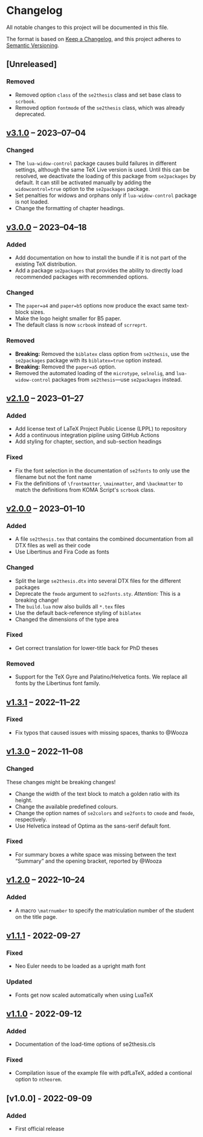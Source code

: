 # Changelog
All notable changes to this project will be documented in this file.

The format is based on [Keep a Changelog](https://keepachangelog.com/en/1.0.0/),
and this project adheres to
[Semantic Versioning](http://semver.org/spec/v2.0.0.html).

## [Unreleased]

### Removed

- Removed option `class` of the `se2thesis` class and set base class to
  `scrbook`.
- Removed option `fontmode` of the `se2thesis` class, which was already
  deprecated.

## [v3.1.0] – 2023–07–04

### Changed

- The `lua-widow-control` package causes build failures in different settings,
  although the same TeX Live version is used.  Until this can be resolved, we
  deactivate the loading of this package from `se2packages` by default.  It can
  still be activated manually by adding the `widowcontrol=true` option to the
  `se2packages` package.
- Set penalties for widows and orphans only if `lua-widow-control` package is
  not loaded.
- Change the formatting of chapter headings.

## [v3.0.0] – 2023–04–18

### Added

- Add documentation on how to install the bundle if it is not part of the
  existing TeX distribution.
- Add a package `se2packages` that provides the ability to directly load
  recommended packages with recommended options.

### Changed

- The `paper=a4` and `paper=b5` options now produce the exact same text-block
  sizes.
- Make the logo height smaller for B5 paper.
- The default class is now `scrbook` instead of `scrreprt`.

### Removed

- **Breaking:** Removed the `biblatex` class option from `se2thesis`, use the
  `se2packages` package with its `biblatex=true` option instead.
- **Breaking:** Removed the `paper=a5` option.
- Removed the automated loading of the `microtype`, `selnolig`, and
  `lua-widow-control` packages from `se2thesis`—use `se2packages` instead.

## [v2.1.0] – 2023–01–27

### Added

- Add license text of LaTeX Project Public License (LPPL) to repository
- Add a continuous integration pipline using GitHub Actions
- Add styling for chapter, section, and sub-section headings

### Fixed

- Fix the font selection in the documentation of `se2fonts` to only use the
  filename but not the font name
- Fix the definitions of `\frontmatter`, `\mainmatter`, and `\backmatter` to
  match the definitions from KOMA Script's `scrbook` class.

## [v2.0.0] – 2023–01–10

### Added

- A file `se2thesis.tex` that contains the combined documentation from all DTX
  files as well as their code
- Use Libertinus and Fira Code as fonts

### Changed

- Split the large `se2thesis.dtx` into several DTX files for the different packages
- Deprecate the `fmode` argument to `se2fonts.sty`.  *Attention:* This is a breaking change!
- The `build.lua` now also builds all `*.tex` files
- Use the default back-reference styling of `biblatex`
- Changed the dimensions of the type area

### Fixed

- Get correct translation for lower-title back for PhD theses

### Removed

- Support for the TeX Gyre and Palatino/Helvetica fonts.  We replace all fonts by the Libertinus font family.

## [v1.3.1] – 2022–11–22

### Fixed

- Fix typos that caused issues with missing spaces, thanks to @Wooza

## [v1.3.0] – 2022–11–08

### Changed

These changes might be breaking changes!

- Change the width of the text block to match a golden ratio with its height.
- Change the available predefined colours.
- Change the option names of `se2colors` and `se2fonts` to `cmode` and `fmode`,
  respectively.
- Use Helvetica instead of Optima as the sans-serif default font.

### Fixed

- For summary boxes a white space was missing between the text “Summary” and the
  opening bracket, reported by @Wooza

## [v1.2.0] – 2022–10–24

### Added

- A macro `\matrnumber` to specify the matriculation number of the student on
  the title page.

## [v1.1.1] - 2022-09-27

### Fixed

- Neo Euler needs to be loaded as a upright math font

### Updated

- Fonts get now scaled automatically when using LuaTeX

## [v1.1.0] - 2022-09-12

### Added
- Documentation of the load-time options of se2thesis.cls

### Fixed
- Compilation issue of the example file with pdfLaTeX, added a contional option
  to `ntheorem`.

## [v1.0.0] - 2022-09-09

### Added
- First official release

[v3.1.0]: https://github.com/se2p/se2thesis/compare/v3.1.0...v3.0.0
[v3.0.0]: https://github.com/se2p/se2thesis/compare/v3.0.0...v2.1.0
[v2.1.0]: https://github.com/se2p/se2thesis/compare/v2.1.0...v2.0.0
[v2.0.0]: https://github.com/se2p/se2thesis/compare/v2.0.0...v1.3.1
[v1.3.1]: https://github.com/se2p/se2thesis/compare/v1.3.1...v1.3.0
[v1.3.0]: https://github.com/se2p/se2thesis/compare/v1.3.0...v1.2.0
[v1.2.0]: https://github.com/se2p/se2thesis/compare/v1.2.0...v1.1.1
[v1.1.1]: https://github.com/se2p/se2thesis/compare/v1.1.0...v1.1.1
[v1.1.0]: https://github.com/se2p/se2thesis/compare/1.0.0...v1.1.0
